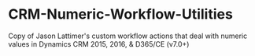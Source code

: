 # CRM-Numeric-Workflow-Utilities
Copy of Jason Lattimer's custom workflow actions that deal with numeric values in Dynamics CRM 2015, 2016, &amp; D365/CE (v7.0+) 
